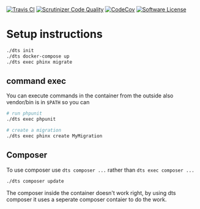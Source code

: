 [![Travis CI](https://img.shields.io/travis/homeceu/dts/master.svg)](https://travis-ci.org/homeceu/dts)
[![Scrutinizer Code Quality](https://scrutinizer-ci.com/g/homeceu/dts/badges/quality-score.png?b=master)](https://scrutinizer-ci.com/g/homeceu/dts/?branch=master)
[![CodeCov](https://codecov.io/gh/homeceu/dts/branch/master/graph/badge.svg)](https://codecov.io/gh/homeceu/dts)
[![Software License](https://img.shields.io/badge/license-MIT-blue.svg)](https://raw.githubusercontent.com/logikostech/util/master/LICENSE)


# Setup instructions

```bash
./dts init
./dts docker-compose up
./dts exec phinx migrate
```

## command exec
You can execute commands in the container from the outside
also vendor/bin is in `$PATH` so you can

```bash
# run phpunit
./dts exec phpunit

# create a migration
./dts exec phinx create MyMigration
````

## Composer
To use composer use `dts composer ...` rather than `dts exec composer ...`

```bash
./dts composer update
```

The composer inside the container doesn't work right, by using dts composer it uses a seperate composer contaier to do the work.

